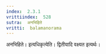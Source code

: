 ```yaml
---
index:  2.3.1
vrittiindex:  528
sutra:  अनभिहिते
vritti:  balamanorama 
---
```


अनभिहिते। इत्यधिकृत्येति। द्वितीयादि वक्ष्यत इत्यर्थः।

